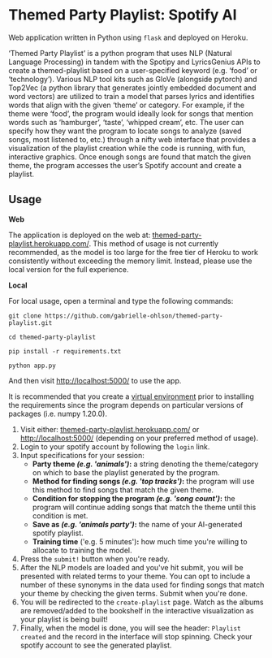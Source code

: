 # Themed Party Playlist: Spotify AI

Web application written in Python using `flask` and deployed on Heroku.

‘Themed Party Playlist’ is a python program that uses NLP (Natural Language Processing) in tandem with the Spotipy and LyricsGenius APIs to create a themed-playlist based on a user-specified keyword (e.g. ‘food’ or ‘technology’).  Various NLP tool kits such as GloVe (alongside pytorch) and Top2Vec (a python library that generates jointly embedded document and word vectors) are utilized to train a model that parses lyrics and identifies words that align with the given ‘theme’ or category.  For example, if the theme were ‘food’, the program would ideally look for songs that mention words such as ‘hamburger’, ‘taste’, ‘whipped cream’, etc.  The user can specify how they want the program to locate songs to analyze (saved songs, most listened to, etc.) through a nifty web interface that provides a visualization of the playlist creation while the code is running, with fun, interactive graphics.  Once enough songs are found that match the given theme, the program accesses the user’s Spotify account and create a playlist.

## Usage

**Web**

The application is deployed on the web at: <a href="themed-party-playlist.herokuapp.com/">themed-party-playlist.herokuapp.com/</a>. This method of usage is not currently recommended, as the model is too large for the free tier of Heroku to work consistently without exceeding the memory limit. Instead, please use the local version for the full experience.

**Local**

For local usage, open a terminal and type the following commands:
```
git clone https://github.com/gabrielle-ohlson/themed-party-playlist.git

cd themed-party-playlist

pip install -r requirements.txt

python app.py
```

And then visit <a href="http://localhost:5000/">http://localhost:5000/</a> to use the app.

It is recommended that you create a [virtual environment](https://packaging.python.org/en/latest/guides/installing-using-pip-and-virtual-environments/) prior to installing the requirements since the program depends on particular versions of packages (i.e. numpy 1.20.0).

1. Visit either: <a href="themed-party-playlist.herokuapp.com/">themed-party-playlist.herokuapp.com/</a> or <a href="http://localhost:5000/">http://localhost:5000/</a> (depending on your preferred method of usage).
2. Login to your spotify account by following the `login` link.
3. Input specifications for your session:
	- **Party theme *(e.g. 'animals')*:** a string denoting the theme/category on which to base the playlist generated by the program.
	- **Method for finding songs *(e.g. 'top tracks')*:** the program will use this method to find songs that match the given theme.
	- **Condition for stopping the program *(e.g. 'song count')*:** the program will continue adding songs that match the theme until this condition is met.
	- **Save as *(e.g. 'animals party')*:** the name of your AI-generated spotify playlist.
	- **Training time** ('e.g. 5 minutes')**:** how much time you're willing to allocate to training the model.
4. Press the `submit!` button when you're ready.
5. After the NLP models are loaded and you've hit submit, you will be presented with related terms to your theme. You can opt to include a number of these synonyms in the data used for finding songs that match your theme by checking the given terms. Submit when you're done.
6. You will be redirected to the `create-playlist` page. Watch as the albums are removed/added to the bookshelf in the interactive visualization as your playlist is being built!
7. Finally, when the model is done, you will see the header: `Playlist created` and the record in the interface will stop spinning. Check your spotify account to see the generated playlist.